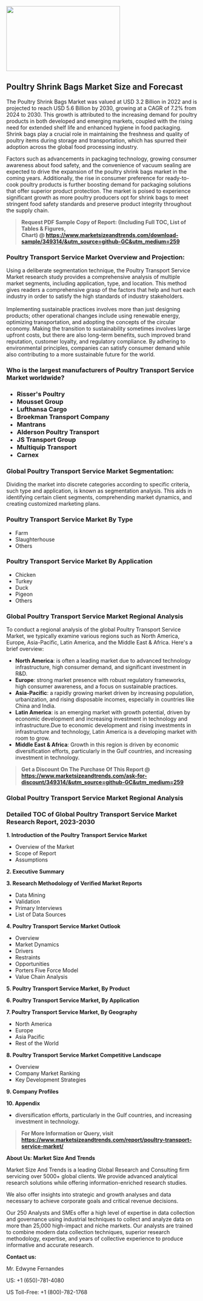 <p><img class="alignnone size-medium wp-image-20088" src="https://ffe5etoiles.com/wp-content/uploads/2024/12/MST1-300x171.png" alt="" width="300" height="171" /></p><h2>Poultry Shrink Bags Market Size and Forecast</h2><p>The Poultry Shrink Bags Market was valued at USD 3.2 Billion in 2022 and is projected to reach USD 5.6 Billion by 2030, growing at a CAGR of 7.2% from 2024 to 2030. This growth is attributed to the increasing demand for poultry products in both developed and emerging markets, coupled with the rising need for extended shelf life and enhanced hygiene in food packaging. Shrink bags play a crucial role in maintaining the freshness and quality of poultry items during storage and transportation, which has spurred their adoption across the global food processing industry.</p><p>Factors such as advancements in packaging technology, growing consumer awareness about food safety, and the convenience of vacuum sealing are expected to drive the expansion of the poultry shrink bags market in the coming years. Additionally, the rise in consumer preference for ready-to-cook poultry products is further boosting demand for packaging solutions that offer superior product protection. The market is poised to experience significant growth as more poultry producers opt for shrink bags to meet stringent food safety standards and preserve product integrity throughout the supply chain.</p></p><blockquote id="" class=""><strong>Request PDF Sample Copy of Report: (Including Full TOC, List of Tables &amp; Figures, Chart)&nbsp;@&nbsp;<strong><a href="https://www.marketsizeandtrends.com/download-sample/349314/&utm_source=github-GC&utm_medium=259" target="_blank">https://www.marketsizeandtrends.com/download-sample/349314/&utm_source=github-GC&utm_medium=259</a></strong></strong></blockquote><h3 id="" class="">Poultry Transport Service Market&nbsp;Overview and Projection:</h3><p id="" class="">Using a deliberate segmentation technique, the Poultry Transport Service Market research study provides a comprehensive analysis of multiple market segments, including application, type, and location. This method gives readers a comprehensive grasp of the factors that help and hurt each industry in order to satisfy the high standards of industry stakeholders. <br /> <br />Implementing sustainable practices involves more than just designing products; other operational changes include using renewable energy, optimizing transportation, and adopting the concepts of the circular economy. Making the transition to sustainability sometimes involves large upfront costs, but there are also long-term benefits, such improved brand reputation, customer loyalty, and regulatory compliance. By adhering to environmental principles, companies can satisfy consumer demand while also contributing to a more sustainable future for the world.</p><h3 id="" class="">Who is the largest manufacturers of&nbsp;Poultry Transport Service Market worldwide?</h3><h3 class=""><p><ul><li>Risser's Poultry </li><li> Mousset Group </li><li> Lufthansa Cargo </li><li> Broekman Transport Company </li><li> Mantrans </li><li> Alderson Poultry Transport </li><li> JS Transport Group </li><li> Multiquip Transport </li><li> Carnex</li></ul></p></h3><h3 id="" class="">Global&nbsp;Poultry Transport Service Market Segmentation:</h3><p id="" class="">Dividing the market into discrete categories according to specific criteria, such type and application, is known as segmentation analysis. This aids in identifying certain client segments, comprehending market dynamics, and creating customized marketing plans.</p><h3 id="" class="">Poultry Transport Service Market&nbsp;By Type</h3><p><p><ul><li>Farm</li><li> Slaughterhouse</li><li> Others</p></li></ul></p></p><h3 id="" class="">Poultry Transport Service Market&nbsp;By Application</h3><p class=""><p><ul><li>Chicken</li><li> Turkey</li><li> Duck</li><li> Pigeon</li><li> Others</li></ul></p></p><h3 id="" class="">Global Poultry Transport Service Market Regional Analysis</h3><p id="" class="">To conduct a regional analysis of the global Poultry Transport Service Market, we typically examine various regions such as North America, Europe, Asia-Pacific, Latin America, and the Middle East &amp; Africa. Here's a brief overview:</p><ul><li><strong>North America</strong>: is often a leading market due to advanced technology infrastructure, high consumer demand, and significant investment in R&amp;D.</li><li><strong>Europe</strong>: strong market presence with robust regulatory frameworks, high consumer awareness, and a focus on sustainable practices.</li><li><strong>Asia-Pacific</strong>: a rapidly growing market driven by increasing population, urbanization, and rising disposable incomes, especially in countries like China and India.</li><li><strong>Latin America</strong>: is an emerging market with growth potential, driven by economic development and increasing investment in technology and infrastructure.Due to economic development and rising investments in infrastructure and technology, Latin America is a developing market with room to grow.</li><li><strong>Middle East &amp; Africa</strong>: Growth in this region is driven by economic diversification efforts, particularly in the Gulf countries, and increasing investment in technology.</li></ul><blockquote id="" class=""><strong>Get a Discount On The Purchase Of This Report @ <strong><a href="https://www.marketsizeandtrends.com/ask-for-discount/349314/&utm_source=github-GC&utm_medium=259" target="_blank">https://www.marketsizeandtrends.com/ask-for-discount/349314/&utm_source=github-GC&utm_medium=259</a></strong></strong></blockquote><h3 id="" class="">Global Poultry Transport Service Market Regional Analysis</h3><h3 id="" class="">Detailed TOC of Global Poultry Transport Service Market Research Report, 2023-2030</h3><p id="" class=""><strong>1. Introduction of the Poultry Transport Service Market</strong></p><ul><li>Overview of the Market</li><li>Scope of Report</li><li>Assumptions</li></ul><p id="" class=""><strong>2. Executive Summary</strong></p><p id="" class=""><strong>3. Research Methodology of Verified Market Reports</strong></p><ul><li>Data Mining</li><li>Validation</li><li>Primary Interviews</li><li>List of Data Sources</li></ul><p id="" class=""><strong>4. Poultry Transport Service Market Outlook</strong></p><ul><li>Overview</li><li>Market Dynamics</li><li>Drivers</li><li>Restraints</li><li>Opportunities</li><li>Porters Five Force Model</li><li>Value Chain Analysis</li></ul><p id="" class=""><strong>5. Poultry Transport Service Market, By Product</strong></p><p id="" class=""><strong>6. Poultry Transport Service Market, By Application</strong></p><p id="" class=""><strong>7. Poultry Transport Service Market, By Geography</strong></p><ul><li>North America</li><li>Europe</li><li>Asia Pacific</li><li>Rest of the World</li></ul><p id="" class=""><strong>8. Poultry Transport Service Market Competitive Landscape</strong></p><ul><li>Overview</li><li>Company Market Ranking</li><li>Key Development Strategies</li></ul><p id="" class=""><strong>9. Company Profiles</strong></p><p id="" class=""><strong>10. Appendix</strong></p><ul><li>diversification efforts, particularly in the Gulf countries, and increasing investment in technology.</li></ul><blockquote id="" class=""><strong>For More Information or Query, visit <strong><strong><a href="https://www.marketsizeandtrends.com/report/poultry-transport-service-market/" target="_blank">https://www.marketsizeandtrends.com/report/poultry-transport-service-market/</a></strong></strong></strong></blockquote><p id="" class=""><strong>About Us: Market Size And Trends</strong></p><p id="" class="">Market Size And Trends is a leading Global Research and Consulting firm servicing over 5000+ global clients. We provide advanced analytical research solutions while offering information-enriched research studies.</p><p id="" class="">We also offer insights into strategic and growth analyses and data necessary to achieve corporate goals and critical revenue decisions.</p><p id="" class="">Our 250 Analysts and SMEs offer a high level of expertise in data collection and governance using industrial techniques to collect and analyze data on more than 25,000 high-impact and niche markets. Our analysts are trained to combine modern data collection techniques, superior research methodology, expertise, and years of collective experience to produce informative and accurate research.</p><p id="" class=""><strong>Contact us:</strong></p><p id="" class="">Mr. Edwyne Fernandes</p><p id="" class="">US: +1 (650)-781-4080</p><p id="" class="">US Toll-Free: +1 (800)-782-1768</p>

